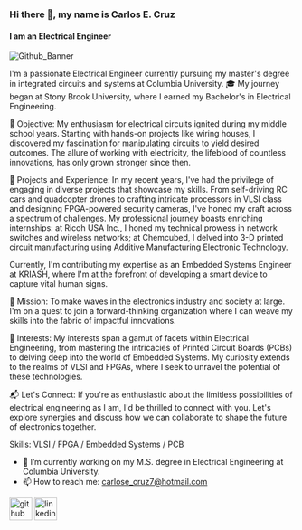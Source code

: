 ### Hi there 👋, my name is Carlos E. Cruz
#### I am an Electrical Engineer
![Github_Banner](https://github.com/Carlos-E-Cruz-7/Carlos-E-Cruz-7/assets/109989193/b4fe5e6d-157c-455b-b2ef-641d2abfad1c)


I'm a passionate Electrical Engineer currently pursuing my master's degree in integrated circuits and systems at Columbia University. 🎓 My journey began at Stony Brook University, where I earned my Bachelor's in Electrical Engineering.

🎯 Objective:
My enthusiasm for electrical circuits ignited during my middle school years. Starting with hands-on projects like wiring houses, I discovered my fascination for manipulating circuits to yield desired outcomes. The allure of working with electricity, the lifeblood of countless innovations, has only grown stronger since then.

🔌 Projects and Experience:
In my recent years, I've had the privilege of engaging in diverse projects that showcase my skills. From self-driving RC cars and quadcopter drones to crafting intricate processors in VLSI class and designing FPGA-powered security cameras, I've honed my craft across a spectrum of challenges. My professional journey boasts enriching internships: at Ricoh USA Inc., I honed my technical prowess in network switches and wireless networks; at Chemcubed, I delved into 3-D printed circuit manufacturing using Additive Manufacturing Electronic Technology. 

Currently, I'm contributing my expertise as an Embedded Systems Engineer at KRIASH, where I'm at the forefront of developing a smart device to capture vital human signs.

🚀 Mission:
To make waves in the electronics industry and society at large. I'm on a quest to join a forward-thinking organization where I can weave my skills into the fabric of impactful innovations.

🌟 Interests:
My interests span a gamut of facets within Electrical Engineering, from mastering the intricacies of Printed Circuit Boards (PCBs) to delving deep into the world of Embedded Systems. My curiosity extends to the realms of VLSI and FPGAs, where I seek to unravel the potential of these technologies.

📬 Let's Connect:
If you're as enthusiastic about the limitless possibilities of electrical engineering as I am, I'd be thrilled to connect with you. Let's explore synergies and discuss how we can collaborate to shape the future of electronics together.

Skills: VLSI / FPGA / Embedded Systems / PCB 

- 🔭 I’m currently working on my M.S. degree in Electrical Engineering at Columbia University.
- 📫 How to reach me: carlose_cruz7@hotmail.com 


[<img src='https://cdn.jsdelivr.net/npm/simple-icons@3.0.1/icons/github.svg' alt='github' height='40'>](https://github.com/Carlos-E-Cruz-7)  [<img src='https://cdn.jsdelivr.net/npm/simple-icons@3.0.1/icons/linkedin.svg' alt='linkedin' height='40'>](https://www.linkedin.com/in/carlos-e-cruz-ee/)  

